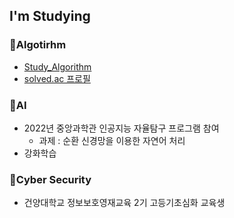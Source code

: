 ## I'm Studying

### :pushpin:Algotirhm
- [Study_Algorithm](https://github.com/Otwooo/Study_Algorithm)
- [solved.ac 프로필](https://solved.ac/profile/otwooo)

### :pushpin:AI
- 2022년 중앙과학관 인공지능 자율탐구 프로그램 참여
  - 과제 : 순환 신경망을 이용한 자연어 처리
- 강화학습

### :pushpin:Cyber Security
- 건양대학교 정보보호영재교육 2기 고등기초심화 교육생 



<!-- [![Solved.ac프로필](http://mazassumnida.wtf/api/v2/generate_badge?boj=otwooo)](https://solved.ac/otwoooo)  -->
